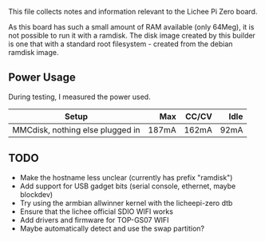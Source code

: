 This file collects notes and information relevant to the Lichee Pi Zero board.

As this board has such a small amount of RAM available (only 64Meg),
it is not possible to run it with a ramdisk.  The disk image created by
this builder is one that with a standard root filesystem - created from
the debian ramdisk image.

Power Usage
-----------

During testing, I measured the power used.

| Setup                                        | Max    | CC/CV  | Idle   |
|----------------------------------------------|-------:|-------:|-------:|
| MMCdisk, nothing else plugged in             |  187mA |  162mA |   92mA |

TODO
----
* Make the hostname less unclear (currently has prefix "ramdisk")
* Add support for USB gadget bits (serial console, ethernet, maybe blockdev)
* Try using the armbian allwinner kernel with the licheepi-zero dtb
* Ensure that the lichee official SDIO WIFI works
* Add drivers and firmware for TOP-GS07 WIFI
* Maybe automatically detect and use the swap partition?

